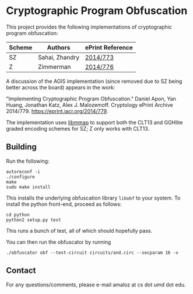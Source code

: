 # Cryptographic Program Obfuscation

This project provides the following implementations of cryptographic program obfuscation:

Scheme | Authors | ePrint Reference
------ | ------- | ----------------
SZ     | Sahai, Zhandry | [2014/773](https://eprint.iacr.org/2014/773)
Z      | Zimmerman | [2014/776](https://eprint.iacr.org/2014/776)

A discussion of the AGIS implementation (since removed due to SZ being better
across the board) appears in the work:

"Implementing Cryptographic Program Obfuscation." Daniel Apon, Yan Huang,
Jonathan Katz, Alex J. Malozemoff. Cryptology ePrint Archive 2014/779.
https://eprint.iacr.org/2014/779.

The implementation uses [libmmap](https://github.com/amaloz/gghlite-flint) to support both the CLT13 and GGHlite graded
encoding schemes for SZ; Z only works with CLT13.

## Building

Run the following:

```
autoreconf -i
./configure
make
sudo make install
```

This installs the underlying obfuscation library `libobf` to your system.  To install the python front-end, proceed as follows:

```
cd python
python2 setup.py test
```

This runs a bunch of test, all of which should hopefully pass.

You can then run the obfuscator by running
```
./obfuscator obf --test-circuit circuits/and.circ --secparam 16 -v
```

## Contact

For any questions/comments, please e-mail amaloz at cs dot umd dot edu.
